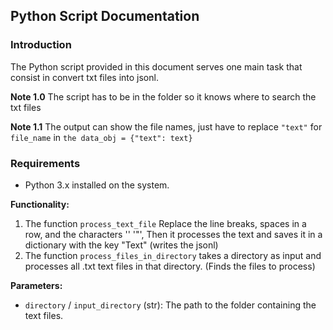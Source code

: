 ## Python Script Documentation

### Introduction

The Python script provided in this document serves one main task that consist in convert txt files into jsonl.

**Note 1.0** The script has to be in the folder so it knows where to search the txt files

**Note 1.1** The output can show the file names, just have to replace `"text"` for `file_name` in `the data_obj = {"text": text}`  

### Requirements

- Python 3.x installed on the system.

**Functionality:**

1. The function `process_text_file` Replace the line breaks, spaces in a row, and the characters '\' '"', Then it processes the text and saves it in a dictionary with the key "Text" (writes the jsonl)
2. The function `process_files_in_directory` takes a directory as input and processes all .txt text files in that directory.  (Finds the files to process)

**Parameters:**

- `directory` / `input_directory` (str): The path to the folder containing the text files.
